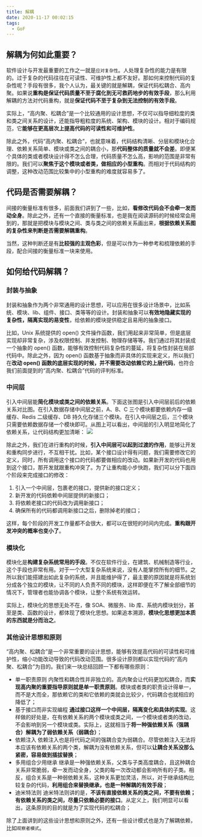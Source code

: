 ```yaml
---
title: 解耦
date: 2020-11-17 00:02:15
tags:
  - GoF
---
```

## 解耦为何如此重要？
软件设计与开发最重要的工作之一就是`应对复杂性`。人处理复杂性的能力是有限的。过于复杂的代码往往在可读性、可维护性上都不友好。那如何来控制代码的复杂性呢？手段有很多，我个人认为，最关键的就是解耦，保证代码松耦合、高内聚。如果说**重构是保证代码质量不至于腐化到无可救药地步的有效手段**，那么利用解耦的方法对代码重构，就是**保证代码不至于复杂到无法控制的有效手段**。

实际上，“高内聚、松耦合”是一个比较通用的设计思想，不仅可以指导细粒度的类和类之间关系的设计，还能指导粗粒度的系统、架构、模块的设计。相对于编码规范，它**能够在更高层次上提高代码的可读性和可维护性**。

除此之外，代码“高内聚、松耦合”，也就意味着，代码结构清晰、分层和模块化合理、依赖关系简单、模块或类之间的耦合小，那**代码整体的质量就不会差**。即便某个具体的类或者模块设计得不怎么合理，代码质量不怎么高，影响的范围是非常有限的。我们可以**聚焦于这个模块或者类，做相应的小型重构**。而相对于代码结构的调整，这种改动范围比较集中的小型重构的难度就容易多了。

## 代码是否需要解耦？
间接的衡量标准有很多，前面我们讲到了一些，比如，**看修改代码会不会牵一发而动全身**。除此之外，还有一个直接的衡量标准，也是我在阅读源码的时候经常会用到的，那就是把模块与模块之间、类与类之间的依赖关系画出来，**根据依赖关系图的复杂性来判断是否需要解耦重构**。

当然，这种判断还是有**比较强的主观色彩**，但是可以作为一种参考和梳理依赖的手段，配合间接的衡量标准一块来使用。
<!--more-->

## 如何给代码解耦？
### 封装与抽象
封装和抽象作为两个非常通用的设计思想，可以应用在很多设计场景中，比如系统、模块、lib、组件、接口、类等等的设计。封装和抽象可以**有效地隐藏实现的复杂性，隔离实现的易变性**，给依赖的模块提供稳定且易用的抽象接口。

比如，Unix 系统提供的 open() 文件操作函数，我们用起来非常简单，但是底层实现却非常复杂，涉及权限控制、并发控制、物理存储等等。我们通过将其封装成一个抽象的 open() 函数，能够有效控制代码复杂性的蔓延，将复杂性封装在局部代码中。除此之外，因为 open() 函数基于抽象而非具体的实现来定义，所以我们在**改动 open() 函数的底层实现的时候，并不需要改动依赖它的上层代码**，也符合我们前面提到的“高内聚、松耦合”代码的评判标准。

### 中间层
引入中间层能**简化模块或类之间的依赖关系**。下面这张图是引入中间层前后的依赖关系对比图。在引入数据存储中间层之前，A、B、C 三个模块都要依赖内存一级缓存、Redis 二级缓存、DB 持久化存储三个模块。在引入中间层之后，三个模块只需要依赖数据存储一个模块即可。从图上可以看出，中间层的引入明显地简化了依赖关系，让代码结构更加清晰：
![](https://raw.githubusercontent.com/necusjz/p/master/GoF/01.png)

除此之外，我们在进行重构的时候，**引入中间层可以起到过渡的作用**，能够让开发和重构同步进行，不互相干扰。比如，某个接口设计得有问题，我们需要修改它的定义，同时，所有调用这个接口的代码都要做相应的改动。如果新开发的代码也用到这个接口，那开发就跟重构冲突了。为了让重构能小步快跑，我们可以分下面四个阶段来完成接口的修改：
1. 引入一个中间层，包裹老的接口，提供新的接口定义；
2. 新开发的代码依赖中间层提供的新接口；
3. 将依赖老接口的代码改为调用新接口；
4. 确保所有的代码都调用新接口之后，删除掉老的接口；

这样，每个阶段的开发工作量都不会很大，都可以在很短的时间内完成。**重构跟开发冲突的概率也变小了**。

### 模块化
模块化是**构建复杂系统常用的手段**。不仅在软件行业，在建筑、机械制造等行业，这个手段也非常有用。对于一个大型复杂系统来说，没有人能掌控所有的细节。之所以我们能搭建出如此复杂的系统，并且能维护得了，最主要的原因就是将系统划分成各个独立的模块，让不同的人负责不同的模块，这样即便在不了解全部细节的情况下，管理者也能协调各个模块，让整个系统有效运转。

实际上，模块化的思想无处不在，像 SOA、微服务、lib 库、系统内模块划分，甚至是类、函数的设计，都体现了模块化思想。如果追本溯源，**模块化思想更加本质的东西就是分而治之**。

### 其他设计思想和原则
“高内聚、松耦合”是一个非常重要的设计思想，能够有效提高代码的可读性和可维护性，缩小功能改动导致的代码改动范围。很多设计原则都以实现代码的“高内聚、松耦合”为目的。我们来一块总结回顾一下都有哪些原则：
- 单一职责原则
内聚性和耦合性并非独立的。高内聚会让代码更加松耦合，而**实现高内聚的重要指导原则就是单一职责原则**。模块或者类的职责设计得单一，而不是大而全，那依赖它的类和它依赖的类就会比较少，代码耦合也就相应的降低了；
- 基于接口而非实现编程
  **通过接口这样一个中间层，隔离变化和具体的实现**。这样做的好处是，在有依赖关系的两个模块或类之间，一个模块或者类的改动，不会影响到另一个模块或类。实际上，这就相当于**将一种强依赖关系（强耦合）解耦为了弱依赖关系（弱耦合）**；
- 依赖注入
依赖注入也是将代码之间的强耦合变为弱耦合。尽管依赖注入无法将本应该有依赖关系的两个类，解耦为没有依赖关系，但可以**让耦合关系没那么紧密，容易做到插拔替换**；
- 多用组合少用继承
继承是一种强依赖关系，父类与子类高度耦合，且这种耦合关系非常脆弱，牵一发而动全身，父类的每一次改动都会影响所有的子类。相反，组合关系是一种弱依赖关系，这种关系更加灵活，所以，对于继承结构比较复杂的代码，**利用组合来替换继承，也是一种解耦的有效手段**；
- 迪米特法则
迪米特法则讲的是，**不该有直接依赖关系的类之间，不要有依赖；有依赖关系的类之间，尽量只依赖必要的接口**。从定义上，我们明显可以看出，这条原则的目的就是为了实现代码的松耦合；

除了上面讲到的这些设计思想和原则之外，还有一些设计模式也是为了解耦依赖，比如`观察者模式`。
